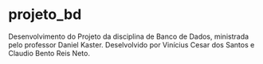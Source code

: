# projeto_bd
Desenvolvimento do Projeto da disciplina de Banco de Dados, ministrada pelo professor Daniel Kaster.
Deselvolvido por Vinícius Cesar dos Santos e Claudio Bento Reis Neto.
